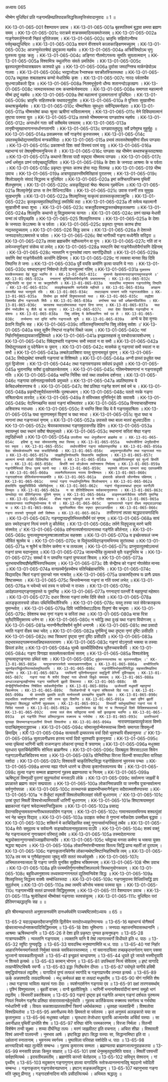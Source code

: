 अध्यायः 065

भीष्मेण युधिष्ठिरं प्रति गङ्गामहिमप्रतिपादकसिद्धसिलवृत्तिसंवादानुवादः ॥ 1 ॥
	
KK-13-01-065-001	वैशम्पायन उवाच ।
KK-13-01-065-001a	बृहस्पतिसमं बुद्ध्या क्षमया ब्रह्मणः समम् ।
KK-13-01-065-001c	पराक्रमे शक्रसममादित्यसमतेजसम् ॥
KK-13-01-065-002a	गाङ्गेयमर्जुनेनाजौ निहतं भूरितेजसम् ।
KK-13-01-065-002c	भ्रातृभिः सहितोऽन्यैश्च पर्यपृच्छद्युधिष्ठिरः ॥
KK-13-01-065-003a	शयानं वीरशयने कालाकाङ्क्षिणमच्युतम् ।
KK-13-01-065-003c	आजग्मुर्भरतश्रेष्ठं द्रष्टुकामा महर्षयः ॥
KK-13-01-065-004a	अत्रिर्वसिष्ठोऽथ भृगुः पुलस्त्यः पुलहः क्रतुः ।
KK-13-01-065-004c	अङ्गिरा गौतमोऽगस्त्यः सुमतिः सुयतात्मवान् ॥
KK-13-01-065-005a	विश्वामित्रः स्थूलगिराः संवर्तः प्रमतिर्दमः ।
KK-13-01-065-005c	बृहस्पत्युशनोव्यासश्च्यवनः काश्यपो ध्रुवः ॥
KK-13-01-065-006a	दुर्वासा जमदग्निश्च मार्कण्डेयोऽथ गालवः ।
KK-13-01-065-006c	भरद्वाजोऽथ रैभ्यश्चक यवक्रीतस्त्रितस्तथा ॥
KK-13-01-065-007a	स्थूलाक्षः शबलाक्षश्च कण्वो मेधातिथिः कृशः ।
KK-13-01-065-007c	नारदः पर्वतश्चैव सुधन्वाऽथैकतो द्विजः ॥
KK-13-01-065-008a	नितमभूर्भुवनो धौम्यः शतानन्दोऽकृतव्रणः ।
KK-13-01-065-008c	जामदग्र्यस्तथा रामः कचश्चेत्येवमादयः ।
KK-13-01-065-008e	समागता महात्मानो भीष्मं द्रष्टुं महर्षयः ॥
KK-13-01-065-009a	तेषां महात्मनां पूजामागतानां युधिष्ठिरः ।
KK-13-01-065-009c	भ्रातृभिः सहितश्चक्रे यथावदनुपूर्वशः ॥
KK-13-01-065-010a	ते पूजिताः सुखासीनाः कथाश्रक्रुर्महर्षयः ।
KK-13-01-065-010c	भीष्माश्रिताः सुमधुराः सर्वेन्द्रियमनोहराः ॥
KK-13-01-065-011a	भीष्मस्तेषां कथाः श्रुत्वा ऋषीणां भावितात्मनाम् ।
KK-13-01-065-011c	मेने दिविष्ठमात्मानं तुष्ट्या परमया युतः ॥
KK-13-01-065-012a	ततस्ते भीष्ममामन्त्र्य पाण्डवांश्च महर्षयः ।
KK-13-01-065-012c	अन्तर्धानं गताः सर्वे सर्वेषामेव पश्यताम् ॥
KK-13-01-065-013a	तानृषीन्सुमहाभागानन्तर्धानगतानपि ।
KK-13-01-065-013c	पाण्डवास्तुष्टुवुः सर्वे प्रणेमुश्च मुहुर्मुहुः ॥
KK-13-01-065-014a	प्रसन्नमनसः सर्वे गाङ्गेयं कुरुसत्तमम् ।
KK-13-01-065-014c	उपतस्थुर्यथोद्यन्तमादित्यं मन्त्रकोविदाः ॥
KK-13-01-065-015a	प्रभावं तपसस्तेषामृषीणां वीक्ष्य पाण्डवाः ।
KK-13-01-065-015c	प्रकाशन्तो दिशः सर्वा विस्मयं परमं ययुः ॥
KK-13-01-065-016a	महाभाग्यं परं तेषामृषीणामनुचिन्त्य ते ।
KK-13-01-065-016c	पाण्डवाः सह भीष्मेण कथाश्चक्रुस्तदाश्रयाः ॥
KK-13-01-065-017a	कथान्ते शिरसा पादौ स्पृष्ट्वा भीष्मस्य पाण्डवः ।
KK-13-01-065-017c	धर्म्यं धर्मसुतः प्रश्नं पर्यपृच्छद्युधिष्ठिरः ॥
KK-13-01-065-018a	के देशाः के जनपदा आश्रमाः के च पर्वताः ।
KK-13-01-065-018c	प्रकृष्टाः पुण्यतः काश्च ज्ञेया नद्यः पितामह ॥
KK-13-01-065-019	भीष्म उवाच ।
KK-13-01-065-019a	अत्राप्युदाहरन्तीममितिहासं पुरातनम् ।
KK-13-01-065-019c	शिलोञ्छवृत्तेः संवादं सिद्धस्य च युधिष्ठिर ॥
KK-13-01-065-020a	इमां कश्चित्परिक्रम्य पृथिवीं शैलभूषणाम् ।
KK-13-01-065-020c	असकृद्द्विपदां श्रेष्ठः श्रेष्ठस्य गृहमेधिनः ॥
KK-13-01-065-021a	शिलवृत्तेर्गृहं प्राप्तः स तेन विधिनाऽर्चितः ।
KK-13-01-065-021c	उवास रजनीं तत्र सुमुखः सुखभागृषिः ॥
KK-13-01-065-022a	शिलवृत्तिस्तु यत्कृत्यं प्रातस्तत्कृतवाञ्शुचिः ।
KK-13-01-065-022c	कृतकृत्यमुपातिष्ठत्सिद्धं तमतिथिं तदा ॥
KK-13-01-065-023a	तौ समेत्य महात्मानौ सुखासीनौ कथाः शुभाः ।
KK-13-01-065-023c	चक्रतुर्वेदसम्बद्धास्तच्छेषकृतलक्षणाः ॥
KK-13-01-065-024a	शिलवृत्तिः कथान्ते तु सिद्धमामन्त्र्य यत्नतः ।
KK-13-01-065-024c	प्रश्नं पप्रच्छ मेधावी यन्मां त्वं परिपृच्छसि ॥
KK-13-01-065-025	शिलवृत्तिरुवाच ।
KK-13-01-065-025a	के देशाः के जनपदाः केऽऽश्रमाः के च पर्वताः ।
KK-13-01-065-025c	प्रकृष्टाः पुण्यतः काश्च ज्ञेया नद्यस्तदुच्यताम् ॥
KK-13-01-065-026	सिद्ध उवाच ।
KK-13-01-065-026a	ते देशास्ते जनपदास्तेऽऽश्रमास्ते च पर्वताः ।
KK-13-01-065-026c	येषां भागीरथी गङ्गा मध्येनैति सरिद्वरा ॥
KK-13-01-065-027a	तपसा ब्रह्मचर्येण यज्ञैस्त्यागेन वा पुनः ।
KK-13-01-065-027c	गतिं तां न लभेज्जन्तुर्गङ्गां संसेव्य यां लभेत् ॥
KK-13-01-065-028a	स्पष्टानि येषां गाङ्गेयैस्तोयैर्गात्राणि देहिनाम् ।
KK-13-01-065-028c	न्यस्तानि न पुनस्तेषां त्यागः स्वर्गाद्विधीयते ॥
KK-13-01-065-029a	सर्वाणि येषां गाङ्गेयैस्तोयैः कार्याणि देहिनाम् ।
KK-13-01-065-029c	गां त्यक्त्वा मानवा विप्र दिवि तिष्ठन्ति ते जनाः ॥
KK-13-01-065-030a	पूर्वे वयसि कर्माणि कृत्वा पापानि ये नराः ।
KK-13-01-065-030c	पश्चाद्गङ्गां निषेवन्ते तेऽपि यान्त्युत्तमां गतिम् ॥
KK-13-01-065-031a	`युक्ताश्च पातकैस्त्यक्त्वा देहं शुद्धा भवन्ति ते ।
KK-13-01-065-031c	मुच्यन्ते देहसंत्यागाद्गङ्गायमुनसङ्गमे ॥'
KK-13-01-065-032a	स्नातानां शुचिभिस्तोयैर्गाङ्गेयैः प्रयतात्मनाम् ।
KK-13-01-065-032c	व्युष्टिर्भवति या पुंसां न सा क्रतुशतैरपि ॥
KK-13-01-065-033a	यावदस्थि मनुष्यस्य गङ्गातोयेषु तिष्ठति ।
KK-13-01-065-033c	तावद्वर्षसहस्राणि स्वर्गलोके महीयते ॥
KK-13-01-065-034a	अपहत्य तमस्तीव्रं यथा भात्युदये रविः ।
KK-13-01-065-034c	तथाऽपहत्य पाप्मानं भाति गङ्गाजलोक्षितः ॥
KK-13-01-065-035a	विसोमा इव शर्वर्यो विपुष्पास्तरवो यथा ।
KK-13-01-065-035c	तद्वद्देशा दिशश्चैव हीना गङ्गाजलैः शिवैः ॥
KK-13-01-065-036a	वर्णाश्रमा यथा सर्वे धर्मज्ञानविवर्जिताः ।
KK-13-01-065-036c	क्रतवश्च यथाऽसोमास्तथा गङ्गां विना जगत् ॥
KK-13-01-065-037a	यथा हीनं नभोऽर्केण भूः शैलैः खं च वायुना ।
KK-13-01-065-037c	तथा देशा दिशश्चैव गङ्गाहीना न संशयः ॥
KK-13-01-065-038a	त्रिषु लोकेषु ये केचित्प्राणिनः सर्व एव ते ।
KK-13-01-065-038c	तर्प्यमाणाः परां तृप्तिं यान्ति गङ्गाजलैः शुभैः ॥
KK-13-01-065-039a	`अन्ये च देवा मुनयः प्रेतानि पितृभिः सह ।
KK-13-01-065-039c	तर्पितास्तृप्तिमायान्ति त्रिषु लोकेषु सर्वशः ॥'
KK-13-01-065-040a	यस्तु सूर्येण निष्टप्तं गाङ्गेयं पिबते जलम् ।
KK-13-01-065-040c	गवां निर्हरनिर्मुक्ताद्यावकात्तद्विशिष्यते ॥
KK-13-01-065-041a	इन्द्रव्रतसहस्रं तु यश्चोरत्कायशोधनम् ।
KK-13-01-065-041c	पिबेद्यश्चापि गङ्गाम्भः समौ स्यातां न वा समौ ॥
KK-13-01-065-042a	तिष्ठेद्युगसहस्रं तु पदेनैकेन यः पुमान् ।
KK-13-01-065-042c	मासमेकं तु गङ्गायां समौ स्यातां न वा सभौ ॥
KK-13-01-065-043a	लम्बतेऽवाक्शिरा यस्तु युगानामयुतं पुमान् ।
KK-13-01-065-043c	तिष्ठेद्यथेष्टं यश्चापि गङ्गायां स विशिष्यते ॥
KK-13-01-065-044a	अग्नौ प्रास्तं प्रधूयेत यथा तूलं द्विजोत्तम ।
KK-13-01-065-044c	तथा गङ्गावगाढस्य सर्वपापं प्रधूयते ॥
KK-13-01-065-045a	भूतानामिह सर्वेषां दुःखोपहतचेतसाम् ।
KK-13-01-065-045c	गतिमन्वेषमाणानां न गङ्गासदृशी गतिः ॥
KK-13-01-065-046a	भवन्ति निर्विषाः सर्पा यथा तार्क्ष्यस्य दर्शनात् ।
KK-13-01-065-046c	गङ्गाया दर्शनातद्वत्सर्वपापैः प्रमुच्यते ॥
KK-13-01-065-047a	अप्रतिष्ठाश्च ये केचिदधर्मशरणाश्च ये ।
KK-13-01-065-047c	येषां प्रतिष्ठा गङ्गेह शरणं शर्म वर्म च ।
KK-13-01-065-048a	प्रकृष्टैरशुभैर्ग्रस्ताननेकैः पुरुषाधमान् ।
KK-13-01-065-048c	पततो नरके गङ्गा संश्रितान्प्रेत्य तारयेत् ॥
KK-13-01-065-049a	ते संविभक्ता मुनिभिर्नूनं देवैः सवासवैः ।
KK-13-01-065-049c	येऽभिगच्छन्ति सततं गङ्गां मतिमतांवर ॥
KK-13-01-065-050a	विनयाचारहीनाश्च अशिवाश्च नराधमाः ।
KK-13-01-065-050c	ते भवन्ति शिवा विप्र ये वै गङ्गामुपाश्रिताः ॥
KK-13-01-065-051a	यथा सुराणाममृतं पितॄणां च यथा स्वधा ।
KK-13-01-065-051c	सुधा यथा च नागानां तथा गङ्गाजलं नृणाम् ॥
KK-13-01-065-052a	उपासते यथा बाला मातरं क्षुधयाऽर्दिताः ।
KK-13-01-065-052c	श्रेयस्कामास्तथा गङ्गामुपासन्तीह देहिनः ॥
KK-13-01-065-053a	स्वायम्भुवं यथा स्थानं सर्वेषां श्रेष्ठमुच्यते ।
KK-13-01-065-053c	स्थानानां सरितां श्रेष्ठा गङ्गा तद्वदिहोच्यते ॥
KK-13-01-065-054a	`उपजीव्या यथा धेनुर्लोकानां ब्राह्ममेव वा ।
KK-13-01-065-054c	हविषां तु यथा सोमस्तरणेषु तथा त्वियम् ॥
KK-13-01-065-055a	यथोपजीविनां धेनुर्देवादीनां परा स्मृता ।
KK-13-01-065-055c	तथोपजीविनां गङ्गा सर्वप्राणभृतामिह ॥
KK-13-01-065-056a	देवाः सोमार्कसंस्थानि यथा सत्रादिभिर्मखैः ।
KK-13-01-065-056c	अमृतान्युपजीवन्ति तथा गङ्गाजलं नराः ॥
KK-13-01-065-057a	जाह्नवीपुलिनोत्थाभिः सिकताभिः समुक्षितम् ।
KK-13-01-065-057c	आत्मानं मन्यते लोको दिविष्ठमिव शोभितम् ॥
KK-13-01-065-058a	जाह्नवीतीरसम्भूतां मृदं मूर्ध्ना बिभर्ति यः ।
KK-13-01-065-058c	बिभर्ति रूपं सोऽर्कस्य तमोनाशाय निर्मलम् ॥
KK-13-01-065-059a	गङ्गोर्मिभिरथो दिग्धः पुरुषं पवनो यदा ।
KK-13-01-065-059c	स्पृश्यते सोऽस्य पाप्मानं सद्य एवापकर्षति ॥
KK-13-01-065-060a	व्यसनैरभितप्तस्य नरस्य विनशिष्यतः ।
KK-13-01-065-060c	गङ्गादर्शनजा प्रीतिर्व्यसनान्यपकर्षति ॥
KK-13-01-065-061a	हंसारावैः कोकरवै रवैरन्यैश्च पक्षिणाम् ।
KK-13-01-065-061c	पस्पर्ध गङ्गा गन्धर्वान्पुलिनैश्च शिलोच्चयान् ॥
KK-13-01-065-062a	हंसादिभिः सुबहुभिर्विविधैः पक्षिभिर्वृताम् ।
KK-13-01-065-062c	गङ्गां गोकुलसम्बाधां दृष्ट्वा स्वर्गोऽपि विस्मृतः ॥
KK-13-01-065-063a	न सा प्रीतिर्दिविष्ठस्य सर्वकामानुपाश्नतः ।
KK-13-01-065-063c	सम्भवेद्या परा प्रीतिर्गङ्गायाः पुलिने नृणाम् ॥
KK-13-01-065-064a	वाङ्मनःकर्मजैर्ग्रस्तः पापैरपि पुमानिह ।
KK-13-01-065-064c	वीक्ष्य गङ्गां भवेत्पूतो अत्र मे नास्ति संशयः ॥
KK-13-01-065-065a	सप्तावरान्सप्त परान्पितॄंस्तेभ्यश्च ये परे ।
KK-13-01-065-065c	पुमांस्तारयते गङ्गां वीक्ष्य स्पृष्ट्वाऽवगाह्य च ॥
KK-13-01-065-066a	श्रुताभिलषिता पीता स्पृष्टा दृष्टाऽवगाहिता ।
KK-13-01-065-066c	गङ्गा तारयते नॄणामुभौ वंशौ विशेषतः ॥
KK-13-01-065-067a	`तत्तीरगानां तपसा श्राद्धपारायणादिभिः ।
KK-13-01-065-067c	गङ्गाद्वारप्रभृतिभिस्तत्तीर्थैर्न परं नृणाम् ॥
KK-13-01-065-068a	सायं प्रातः स्मरेद्गङ्गां नित्यं स्नाने तु कीर्तयेत् ।
KK-13-01-065-068c	तर्पणे पितृपूजासु मरणे चापि संस्मरेत् ॥'
KK-13-01-065-069a	दर्शनात्स्पर्शनात्पानात्तथा गङ्गेति कीर्तनात् ।
KK-13-01-065-069c	पुनात्यपुण्यान्पुरुषाञ्शतशोऽथ सहस्रशः ॥
KK-13-01-065-070a	य इच्छेत्सफलं जन्म जीवितं श्रुतमेव च ।
KK-13-01-065-070c	स पितॄंस्तर्पयेद्गङ्गामभिगम्य सुरांस्तथा ॥
KK-13-01-065-071a	न श्रुतैर्न च वित्तेन कर्मणा न च तत्फलम् ।
KK-13-01-065-071c	प्राप्नुयात्पुरुषोऽत्यन्तं गङ्गां प्राप्य यदाप्नुयात् ॥
KK-13-01-065-072a	जात्यन्धैरिह तुल्यास्ते मृतैः पङ्गुभिरेव च ।
KK-13-01-065-072c	समर्था ये न पश्यन्ति गङ्गां पुण्यजलां शिवाम् ॥
KK-13-01-065-073a	भूतभव्यभविष्यज्ञैर्महर्षिभिरुपस्थिताम् ।
KK-13-01-065-073c	देवैः सेन्द्रैश्च को गङ्गां नोपसेवेत मानवः ॥
KK-13-01-065-074a	वानप्रस्थैर्गृहस्थैश्च यतिभिर्ब्रह्मचारिभिः ।
KK-13-01-065-074c	विद्यावद्भिः श्रितां गङ्गां पुमान्को नाम नाश्रयेत् ॥
KK-13-01-065-075a	उत्कामद्भिश्च यः प्राणैः प्रयतः शिष्टसम्मतः ।
KK-13-01-065-075c	चिन्तयेन्मनसा गङ्गां स गतिं परमां लभेत् ॥
KK-13-01-065-076a	न भयेभ्यो भयं तस्य न पापेभ्यो न राजतः ।
KK-13-01-065-076c	आदेहपतनाद्गङ्गामुपास्ते यः पुमानिह ॥
KK-13-01-065-077a	गगनाद्गां पतन्तीं वै महापुण्यां महेश्वरः ।
KK-13-01-065-077c	दधार शिरसा गङ्गां तामेव दिवि सेवते ॥
KK-13-01-065-078a	अलङ्कृतास्त्रयो लोकाः पथिभिर्विमलैस्त्रिभिः ।
KK-13-01-065-078c	यस्तु तस्या जलं सेवेत्क्रतकृत्यः पुमान्भवेत् ।
KK-13-01-065-079a	दिवि ज्योतिर्यथाऽऽदित्यः पितॄणां चैव चन्द्रमाः ।
KK-13-01-065-079c	देवेशश्च यथा नृणां गङ्गा च सरितां तथा ॥
KK-13-01-065-080a	मात्रा पित्रा सुतैर्दारैर्विमुक्तस्य धनेन वा ।
KK-13-01-065-080c	न भवेद्धि तथा दुःखं यथा गङ्गा वियोगजम् ॥
KK-13-01-065-081a	नारण्यैर्नेष्टविषयैर्न सुतैर्न धनागमैः ।
KK-13-01-065-081c	तथा प्रसादो भवति गङ्गां वीक्ष्य यथा भवेत् ॥
KK-13-01-065-082a	पूर्णमिन्दुं यथा दृष्ट्वा नृणां दृष्टिः प्रसीदति ।
KK-13-01-065-082c	तथा त्रिपथगां दृष्ट्वा नृणां दृष्टिः प्रसीदति ॥
KK-13-01-065-083a	तद्भावस्तद्गतमनास्तन्निष्ठस्तत्परायणः ।
KK-13-01-065-083c	गङ्गां योऽनुगतो भक्त्या स तस्याः प्रियतां व्रजेत् ॥
KK-13-01-065-084a	भूस्थैः खस्थैर्दिविष्ठैश्च भूतैरुच्चावचैरपि ।
KK-13-01-065-084c	गङ्गा विगाह्या सततमेतत्कार्यतमं सताम् ॥
KK-13-01-065-085a	विश्वलोकेषु पुण्यत्वाद्गङ्गायाः प्रथितं यशः ।
KK-13-01-065-085c	`दुर्मृताननपत्यांश्च सा मृताननयद्दिवम् ।'
KK-13-01-065-085e	यत्पुत्रान्सगरस्येतो भस्माख्याननयद्दिवम् ॥
KK-13-01-065-086a	वाय्वीरिताभिः सुमनोहराभिर्द्रुताभिरत्यर्थसमुत्थिताभिः ।
KK-13-01-065-086c	गङ्गोर्मिभिर्भानुमतीभिरिद्धाः सहस्ररश्मिप्रतिमा भवन्ति ॥
KK-13-01-065-087a	पयस्विनीं घृतिनीमत्युदारां समृद्धिनीं वेगिनीं दुर्विगाह्याम् ।
KK-13-01-065-087c	गङ्गां गत्वा यैः शरीरं विसृष्टं गता धीरस्ते विबुधैः समत्वम् ॥
KK-13-01-065-088a	अन्धाञ्जडान्द्रव्यहीनांश्च गङ्गा यशस्विनी बृहती विश्वरूपा ।
KK-13-01-065-088c	देवैः सेन्द्रैर्मुनिभिर्मानवैश्च निषेविता सर्वकामैर्युनक्ति ॥
KK-13-01-065-089a	ऊर्जस्वतीं मधुमतीं महापुण्यां त्रिवर्त्मगाम् ।
KK-13-01-065-089c	त्रिलोकगोप्त्रीं ये गङ्गां संश्रितास्ते दिवं गताः ॥
KK-13-01-065-090a	यो वत्स्यति द्रक्ष्यति वाऽपि मर्त्यस्तस्मै प्रयच्छन्ति सुखानि देवाः ।
KK-13-01-065-090c	तद्भाविताः स्पर्शनदर्शनेन इष्टां गतिं तस्य सुरा दिशन्ति ॥
KK-13-01-065-091a	दक्षां पृश्निं बृहतीं विप्रकृष्टां शिवामृद्धां भागिनीं सुप्रसन्नाम् ।
KK-13-01-065-091c	विभावरीं सर्वभूतप्रतिष्ठां गङ्गां गता ये त्रिदिवं गतास्ते ॥
KK-13-01-065-092a	ख्यातिर्यस्याः खं दिवं गां च नित्यामूर्ध्वं दिशो विदिशश्चावतस्थे ।
KK-13-01-065-092c	तस्या जलं सेव्य सरिद्वराया मर्त्याः सर्वे कृतकृत्या भवन्ति ॥
KK-13-01-065-093a	इयं गङ्गेति नियतं प्रतिष्ठागुहस्य रुक्मस्य च गर्भयोषा ।
KK-13-01-065-093c	प्रातस्त्रिवर्गा घृतवहा विपाप्मागङ्गाऽवतीर्णा वियतो विश्वतोया ॥
KK-13-01-065-094a	`नारायणादक्षयात्पूर्वजाता विष्णोः पादाच्छिंशुमाराद्ध्रुवाच्च ।
KK-13-01-065-094c	सोमात्सूर्यान्मेरुरूपाच्च विष्णोः समागता शिवमूर्ध्नो हिमाद्रिम् ।
KK-13-01-065-094e	सत्यावती द्रव्यपरस्य वर्या दिवो भुवश्चापि वीक्ष्यानुरूपा ॥'
KK-13-01-065-095a	सुताऽवनीध्रस्य हरस्य भार्या दिवो भुवश्चापि कृतानुरूपा ।
KK-13-01-065-095c	भव्या पृथिव्यां भागिनी चापि राजन्गङ्गा लोकानां पृण्यदा वै त्रयाणाम् ॥
KK-13-01-065-096a	मधुस्रवा घृतधारा घृतार्चिर्महोर्मिभिः शोभिता ब्राह्मणैश्च ।
KK-13-01-065-096c	दिवश्च्युता शिरसाऽऽप्ता शिवेन गङ्गाऽवनीध्रात्त्रिदिवस्य माता ॥
KK-13-01-065-097a	योनिर्वरिष्ठा विरजा वितन्वी शय्याऽचिरा वारिवहा यशोदा ।
KK-13-01-065-097c	विश्वावती चाकृतिरिष्टसिद्धा गङ्गोक्षितानां भुवनस्य पन्थाः ॥
KK-13-01-065-098a	क्षान्त्या मह्या गोपने धारणे च दीप्त्या कृशानोस्तपनस्य चैव ।
KK-13-01-065-098c	तुल्या गङ्गा सम्मता ब्राह्मणानां गुहस्य ब्रह्मण्यतया च नित्यम् ॥
KK-13-01-065-099a	ऋषिष्टुतां विष्णुपदीं पुराणां सुपुण्यतोयां मनसाऽपि लोके ।
KK-13-01-065-099c	सर्वात्मना जाह्नवीं ये प्रपन्नास्ते ब्रह्मणः सदनं सम्प्रयाताः ॥
KK-13-01-065-100a	लोकानिमान्नयति या जननीव पुत्रान्सर्वात्मना सर्वगुणोपपन्ना ।
KK-13-01-065-100c	तत्स्थानकं ब्राह्ममभीप्समानैर्गङ्गा सदैवात्मवशैरुपास्या ॥
KK-13-01-065-101a	`न तैर्जुष्टां स्पृशतीं विश्वतोयामिरावज्ञां रवेतीं भूधराणाम् ।'
KK-13-01-065-101c	उस्रां पुष्टां मिषतीं विश्वभोज्यामिरावतीं धारिणीं भूधराणाम् ।
KK-13-01-065-101e	शिष्टाश्रयाममृतां ब्रह्मकान्तां गंङ्गां श्रयेदात्मवान्सिद्धिकामः ॥
KK-13-01-065-102a	प्रसाद्य देवान्सविभून्समस्तान्भगीरथस्तपसोग्रेण गङ्गाम् ।
KK-13-01-065-102c	गामानयत्तामभिगम्य शश्वत्पुंसां भयं नेह चामुत्र विद्यात् ॥
KK-13-01-065-103a	उदाहृतः सर्वथा ते गुणानां मयैकदेशः प्रसमीक्ष्य बृद्ध्या ।
KK-13-01-065-103c	शक्तिर्न मे काचिदिहास्ति वक्तुं गुणान्सर्वान्परिमातुं तथैव ॥
KK-13-01-065-104a	मेरोः समुद्रस्य च सर्वयत्नैः सङ्ख्योपलानामुदकस्य वाऽपि ।
KK-13-01-065-104c	शक्यं वक्तुं नेह गङ्गाजलानां गुणाख्यानं परिमातुं तथैव ॥
KK-13-01-065-105a	तस्मादेतान्परया श्रद्धयोक्तान्गुणान्सर्वाञ्जाह्नवीयान्सदैव ।
KK-13-01-065-105c	भवेद्वाचा मनसा कर्मणा च भक्त्या युक्तः श्रद्धया श्रद्दधानः ॥
KK-13-01-065-106a	लोकानिमांस्त्रीन्यशसा वितत्य सिद्धिं प्राप्य महतीं तां दुरापाम् ।
KK-13-01-065-106c	गङ्गाकृतानचिरेणैव लोकान्यथेष्टमिष्टान्विहरिष्यसि त्वम् ॥
KK-13-01-065-107a	तव मम च गुणैर्महानुभावा जुषतु मतिं सततं स्वधर्मयुक्तैः ।
KK-13-01-065-107c	अभिमतजनवत्सला हि गङ्गा जगति युनक्ति सुखैश्च भक्तिमन्तम् ॥
KK-13-01-065-108	भीष्म उवाच ।
KK-13-01-065-108a	इति परममतिर्गुणानशेषाञ्शिलरतये त्रिपथानुयोगरूपान् ।
KK-13-01-065-108c	बहुविधमनुशास्य तथ्यरूपान्गगनतलं द्युतिमान्विवेश सिद्धः ॥
KK-13-01-065-109a	शिलवृत्तिस्तु सिद्धस्य वाक्यैः सम्बोधितस्तदा ।
KK-13-01-065-109c	गङ्गामुपास्य विधिवत्सिद्धिं प्राप सुदुर्लभाम् ॥
KK-13-01-065-110a	तथा त्वमपि कौन्तेय भक्त्या परमया युतः ।
KK-13-01-065-110c	गङ्गामभ्येहि सततं प्राप्स्यसे सिद्धिमुत्तमाम् ॥
KK-13-01-065-111	वैशम्पायन उवाच ।
KK-13-01-065-111a	श्रुत्वेतिहासं भीष्मोक्तं गङ्गायाः स्तवसंयुतम् ।
KK-13-01-065-111c	युधिष्ठिरः परां प्रीतिमगच्छद्धातृभिः सह ॥ ॥

इति श्रीमन्महाभारते अनुशासनपर्वणि दानधर्मपर्वणि पञ्चषष्टितमोऽध्यायः ॥ 65 ॥

13-65-2 यदाऽपृच्छत्तदैवाजग्मुरिति द्वितीयेन यत्तदोरध्याहारेणान्वयः ॥ 13-65-16 महाभाग्यं योगैश्वर्यं खेचरत्वान्तर्धानशक्त्यादिसिद्धिमत्त्वम् ॥ 13-65-18 देशाः भूमिभागाः । जनपदाः महाजननिवासस्थानानि । आश्रमाः ऋषिस्थानानि ॥ 13-65-26 ते देशा इति प्रकृष्टाः पुण्यत इत्यनुषङ्गः ॥ 13-65-28 गात्राण्यस्थीनि । न्यस्तानि गङ्गायाम् । त्यक्तानि यानि वै तेषां त्यागात्स्वर्गो विधीयते इति ध. पाठः ॥ 13-65-32 व्युष्टिः पुण्यवृद्धिः ॥ 13-65-33 यावदस्थि मनुष्याणामिति थ.ध. पाठः ॥ 13-65-40 गवां निर्हार आहारनिर्गमनमार्गस्ततो निर्मुक्तं यावकं यवविकारस्तस्मात् । गां यवानादयित्वा तच्छकृदन्तर्गतान् यवान् पक्त्वा भुञ्जानो यावकव्रतीत्युच्यते ॥ 13-65-41 इन्दुव्रतं चान्द्रायणम् ॥ 13-65-44 धूयते दूरे जायते भस्मीभूयापि न शिव्यते इत्यर्थः ॥ 13-65-63 कामान् भोगान् ॥ 13-65-81 उपस्थितां नित्यं सेविताम् ॥ इष्टं यागादि तत्प्राप्यैरिष्टविषयैः स्वर्ग्यैः ॥ 13-65-83 इद्धाः निर्दोषत्वेन दीप्ताः ॥ 13-65-87 पयोघृते यागीये हविषी समृद्धिर्यागफलं तद्वतीम् । यागादिजं पुण्यं तत्फलं स्वर्गादि च गङ्गाप्राप्त्यैव लभ्यत इत्यर्थः ॥ 13-65-89 ऊर्क् अन्नपश्वादिः तत्प्रदामित्यर्थः । मधु कर्मफलं ब्रह्म वा तत्प्रदां मधुमतीम् ॥ 13-65-90 योगं गामिति शेषः । तथा गङ्गया भाविताः महत्त्वं गताः देवाः । स्पर्शनदर्शनेन गङ्गाया एव ॥ 13-65-91 दक्षां तारणसमर्थाम् । पृश्निं विष्णुमातरम् । बृहतीं वाचम् । वाग्वै बृहतीतिश्रुतेः । भागिनीं भनानामैश्वर्यादीनां षण्णां समूहो भागं तद्वतीम् । विभावरीं प्रकाशिकाम् ॥ 13-65-93 गङ्गां दृष्ट्वा इयं गङ्गेति अन्यान् गङ्गां दर्शयतः पुरुषस्य नियतं नियमेन गङ्गैव प्रतिष्ठा संसारावसानहेतुर्भवति । गुहस्य कार्तिकेयस्य रुक्मस्य स्वर्णस्य च गर्भयोषा गर्भधारिणी स्त्री । वियतः सकाशात्प्रातरवतीर्णा त्रिवर्गा धर्मार्थकामदा । धृतवहा जलवाहिनी । विश्वतोया विश्वप्रियतोया ॥ 13-65-95 अवनीध्रस्य मेरोः हिमवतो वा पर्वतस्य । कृतं अनुरूपं अलङ्कारो यया सा कृतानुरूपा ॥ 13-65-96 मधुस्रवा धर्मद्रवा । घृतधारा तेजोधारा घृतार्चिः आज्यस्येव अर्चिर्वा यस्याः । सा अवनीध्रात् पृथिवीं प्राप्तेति शेषः ॥ 13-65-97 वरिष्ठा योनिः परमकारणम् । विरजा निर्मला । वितन्वी विशेषेण तन्वी सूक्ष्मा । शय्या दीर्घनिद्रा तल्पः । मरणं जाह्नवीतट इति वचनात् । अचिरा शीघ्रा । विश्वावती विश्वं अवन्ती पालयन्ती । नुमभाव आर्षः । इष्टसिद्धा इष्टाः सिद्धा यस्याः सा, सिद्धानामिष्टा इति वा । उक्षेतानां स्नातानाम् । भुवनस्य स्वर्गस्य । पुष्पाविला परिवाहा यशोदेति ध. पाठः ॥ 13-65-98 क्षान्त्यादित्रये मह्या तुल्येति सम्बन्धः । गुहस्य कुमारस्य सम्मता । ब्रह्मण्यतया ब्राह्मणजात्यनुग्राहकतया ॥ 13-65-99 मनसापि प्रपन्नाः किमुत साक्षात् ॥ 13-65-101 उस्रां धेनुममृतदुघामिति यावत् । मिषतीं पश्यन्तीं सर्वज्ञामित्यर्थः । इरावतीमन्नवतीम् । ब्रह्मणोपि कान्तो चेतोहराम् ॥ 13-65-102 सविभून् सेश्वरान् । गां पृथ्वीम् ॥ 13-65-103 मदुक्तान् गङ्गागुणान् ज्ञात्वा वागादिभिः स्तोत्रध्यानस्नानादिषु श्रद्ददानो भवेदिती सम्बन्धः । गङ्गाकृतान् गङ्गासेवनप्राप्तान् । इष्टान् सङ्कल्पसिद्धान् । 13-65-107 महानुभावा गङ्गा मतिं जुषतु प्रीणातु । गङ्गादर्शनादिना मतिः प्रसीदत्वित्यर्थः । अभिमतः श्रद्धालुः ॥
